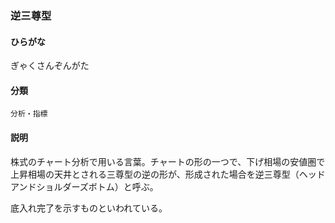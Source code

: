 <div style="display:none;">

## [あ行](securities-terms?id=あ行)
## [か行](securities-terms?id=か行)

</div>

### 逆三尊型

#### ひらがな

ぎゃくさんぞんがた

#### 分類

`分析・指標`

#### 説明

株式のチャート分析で用いる言葉。チャートの形の一つで、下げ相場の安値圏で上昇相場の天井とされる三尊型の逆の形が、形成された場合を逆三尊型（ヘッドアンドショルダーズボトム）と呼ぶ。
 
底入れ完了を示すものといわれている。

<div style="display:none;">

## [さ行](securities-terms?id=さ行)
## [た行](securities-terms?id=た行)
## [な行](securities-terms?id=な行)
## [は行](securities-terms?id=は行)
## [ま行](securities-terms?id=ま行)
## [や行](securities-terms?id=や行)
## [ら行](securities-terms?id=ら行)
## [わ行](securities-terms?id=わ行)
## [英数字・記号](securities-terms?id=英数字・記号)

</div>

